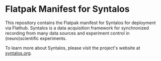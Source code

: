 Flatpak Manifest for Syntalos
=============================

This repository contains the Flatpak manifest for Syntalos for deployment
via Flathub.
Syntalos is a data acquisition framework for synchronized recording from many
data sources and experiment control in (neuro)scientific experiments.

To learn more about Syntalos, please visit the project's website at [syntalos.org](https://syntalos.org).
